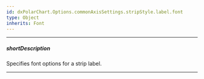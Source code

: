 ```yaml
---
id: dxPolarChart.Options.commonAxisSettings.stripStyle.label.font
type: Object
inherits: Font
---
```

---
##### shortDescription
Specifies font options for a strip label.

---
